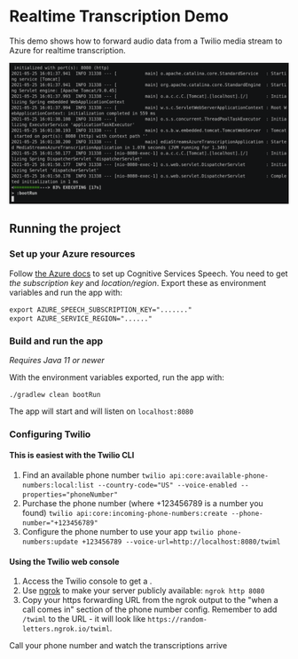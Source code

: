 # Realtime Transcription Demo

This demo shows how to forward audio data from a Twilio media stream to Azure for realtime transcription.

![Recording of a terminal session showing realtime transcriptions being printed](./ascii_short.gif)

## Running the project

### Set up your Azure resources

Follow [the Azure docs](https://docs.microsoft.com/azure/cognitive-services/speech-service/overview#try-the-speech-service-for-free) to set up Cognitive Services Speech. You need to get *the subscription key* and *location/region*. Export these as environment variables and run the app with:

```
export AZURE_SPEECH_SUBSCRIPTION_KEY="......."
export AZURE_SERVICE_REGION="......"
```

### Build and run the app

*Requires Java 11 or newer*

With the environment variables exported, run the app with:

```
./gradlew clean bootRun
```

The app will start and will listen on `localhost:8080`

### Configuring Twilio

#### This is easiest with the Twilio CLI

1. Find an available phone number `twilio api:core:available-phone-numbers:local:list --country-code="US" --voice-enabled --properties="phoneNumber"`
1. Purchase the phone number (where +123456789 is a number you found) `twilio api:core:incoming-phone-numbers:create --phone-number="+123456789"`
1. Configure the phone number to use your app `twilio phone-numbers:update +123456789 --voice-url=http://localhost:8080/twiml`

#### Using the Twilio web console

1. Access the Twilio console to get a <TWILIO-PHONE-NUMBER>.
1. Use [ngrok](https://ngrok.com) to make your server publicly available: `ngrok http 8080`
1. Copy your https forwarding URL from the ngrok output to the "when a call comes in" section of the phone number config. Remember to add `/twiml` to the URL - it will look like `https://random-letters.ngrok.io/twiml`.

Call your phone number and watch the transcriptions arrive

